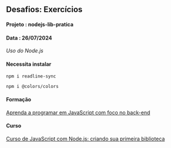 ## Desafios: Exercícios
#### Projeto : nodejs-lib-pratica
#### Data    : 26/07/2024

*Uso do Node.js*

#### Necessita instalar
```
npm i readline-sync
```
```
npm i @colors/colors
```
#### Formação
[Aprenda a programar em JavaScript com foco no back-end](https://cursos.alura.com.br/formacao-js-backend)

#### Curso
[Curso de JavaScript com Node.js: criando sua primeira biblioteca](https://cursos.alura.com.br/course/javascript-node-js-criando-primeira-biblioteca)